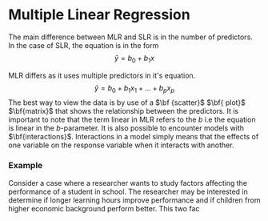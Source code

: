 # Multiple Linear Regression
The main difference between MLR and SLR is in the number of predictors. In the case of SLR, the equation is in the form
$$\hat{y} = b_0 + b_1x $$


MLR differs as it uses multiple predictors in it's equation.
$$\hat{y} = b_0 + b_1x_1 + \dots + b_px_p$$
The best way to view the data is by use of a $\bf {scatter}$ $\bf{ plot}$ $\bf{matrix}$ that shows the relationship between the predictors.
It is important to note that the term linear in MLR refers to the $b$ i.e the equation is linear in the $b$-parameter.
It is also possible to encounter models with $\bf{interactions}$. Interactions in a model simply means that the effects of one variable on the response variable when it interacts with another.
### Example
Consider a case where a researcher wants to study factors affecting the performance of a student in school. The researcher may be interested in determine if longer learning hours improve performance and if children from higher economic background perform better. This two fac


<!--stackedit_data:
eyJoaXN0b3J5IjpbLTg4MzM3MjIwOCw0ODQyMjQwMTAsODkyMT
g4NjAzLDIwNTMwNjQ4MzIsLTQxMzAwNjQsLTE4MTUxNTA2OSw1
NzA1MjU3MzQsLTk2MTg5NzgzXX0=
-->